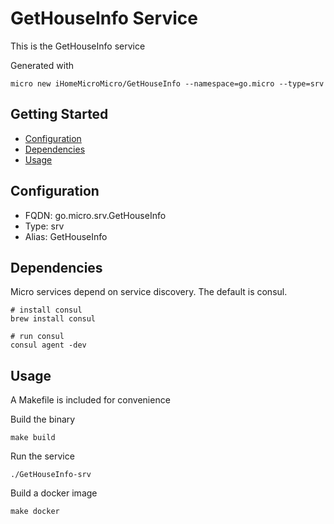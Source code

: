 # GetHouseInfo Service

This is the GetHouseInfo service

Generated with

```
micro new iHomeMicroMicro/GetHouseInfo --namespace=go.micro --type=srv
```

## Getting Started

- [Configuration](#configuration)
- [Dependencies](#dependencies)
- [Usage](#usage)

## Configuration

- FQDN: go.micro.srv.GetHouseInfo
- Type: srv
- Alias: GetHouseInfo

## Dependencies

Micro services depend on service discovery. The default is consul.

```
# install consul
brew install consul

# run consul
consul agent -dev
```

## Usage

A Makefile is included for convenience

Build the binary

```
make build
```

Run the service
```
./GetHouseInfo-srv
```

Build a docker image
```
make docker
```